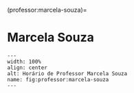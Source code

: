 (professor:marcela-souza)=

# Marcela Souza

```{figure} ../_static/img/professor/marcela-souza.png
---
width: 100%
align: center
alt: Horário de Professor Marcela Souza
name: fig:professor:marcela-souza
---
```

